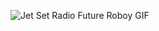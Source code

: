 ![Jet Set Radio Future Roboy GIF](https://kagi.com/proxy/fa4052b020b83ad0ae72a6afd8899d62f7c1282f.gif?c=GfBpp6k85FD_-wr_SMMavEhFH3nTZ8pP4nUe_H5RmA7TIMWaEJEGqCOTFODx53rJfZNDRj3yy9BTEB0K_xEQ6GMX3P6T3jOgGUVtnZ3zH3Uzus8k09ltuw1myhtNsCFuFPO-OkGQuU2S1dau7JdLA_YyGwERkbtDcb6PmJD3TFg7XaGL5-s8DZrRWd8apqEf1uttVjoeSa4d0703fWhhYw%3D%3D)


<a style="display: none;" rel="me" href="https://hachyderm.io/@haze" />
